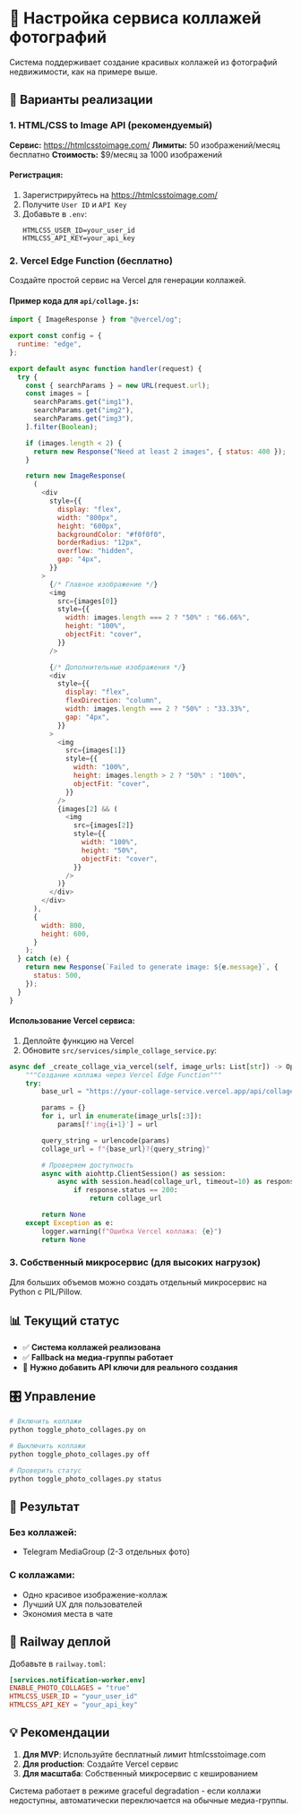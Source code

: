 # 🎨 Настройка сервиса коллажей фотографий

Система поддерживает создание красивых коллажей из фотографий недвижимости, как на примере выше.

## 🚀 Варианты реализации

### 1. **HTML/CSS to Image API** (рекомендуемый)

**Сервис:** https://htmlcsstoimage.com/
**Лимиты:** 50 изображений/месяц бесплатно
**Стоимость:** $9/месяц за 1000 изображений

#### Регистрация:

1. Зарегистрируйтесь на https://htmlcsstoimage.com/
2. Получите `User ID` и `API Key`
3. Добавьте в `.env`:
   ```
   HTMLCSS_USER_ID=your_user_id
   HTMLCSS_API_KEY=your_api_key
   ```

### 2. **Vercel Edge Function** (бесплатно)

Создайте простой сервис на Vercel для генерации коллажей.

#### Пример кода для `api/collage.js`:

```javascript
import { ImageResponse } from "@vercel/og";

export const config = {
  runtime: "edge",
};

export default async function handler(request) {
  try {
    const { searchParams } = new URL(request.url);
    const images = [
      searchParams.get("img1"),
      searchParams.get("img2"),
      searchParams.get("img3"),
    ].filter(Boolean);

    if (images.length < 2) {
      return new Response("Need at least 2 images", { status: 400 });
    }

    return new ImageResponse(
      (
        <div
          style={{
            display: "flex",
            width: "800px",
            height: "600px",
            backgroundColor: "#f0f0f0",
            borderRadius: "12px",
            overflow: "hidden",
            gap: "4px",
          }}
        >
          {/* Главное изображение */}
          <img
            src={images[0]}
            style={{
              width: images.length === 2 ? "50%" : "66.66%",
              height: "100%",
              objectFit: "cover",
            }}
          />

          {/* Дополнительные изображения */}
          <div
            style={{
              display: "flex",
              flexDirection: "column",
              width: images.length === 2 ? "50%" : "33.33%",
              gap: "4px",
            }}
          >
            <img
              src={images[1]}
              style={{
                width: "100%",
                height: images.length > 2 ? "50%" : "100%",
                objectFit: "cover",
              }}
            />
            {images[2] && (
              <img
                src={images[2]}
                style={{
                  width: "100%",
                  height: "50%",
                  objectFit: "cover",
                }}
              />
            )}
          </div>
        </div>
      ),
      {
        width: 800,
        height: 600,
      }
    );
  } catch (e) {
    return new Response(`Failed to generate image: ${e.message}`, {
      status: 500,
    });
  }
}
```

#### Использование Vercel сервиса:

1. Деплойте функцию на Vercel
2. Обновите `src/services/simple_collage_service.py`:

```python
async def _create_collage_via_vercel(self, image_urls: List[str]) -> Optional[str]:
    """Создание коллажа через Vercel Edge Function"""
    try:
        base_url = "https://your-collage-service.vercel.app/api/collage"

        params = {}
        for i, url in enumerate(image_urls[:3]):
            params[f'img{i+1}'] = url

        query_string = urlencode(params)
        collage_url = f"{base_url}?{query_string}"

        # Проверяем доступность
        async with aiohttp.ClientSession() as session:
            async with session.head(collage_url, timeout=10) as response:
                if response.status == 200:
                    return collage_url

        return None
    except Exception as e:
        logger.warning(f"Ошибка Vercel коллажа: {e}")
        return None
```

### 3. **Собственный микросервис** (для высоких нагрузок)

Для больших объемов можно создать отдельный микросервис на Python с PIL/Pillow.

## 📊 Текущий статус

- ✅ **Система коллажей реализована**
- ✅ **Fallback на медиа-группы работает**
- 🔧 **Нужно добавить API ключи для реального создания**

## 🎛️ Управление

```bash
# Включить коллажи
python toggle_photo_collages.py on

# Выключить коллажи
python toggle_photo_collages.py off

# Проверить статус
python toggle_photo_collages.py status
```

## 🎨 Результат

### Без коллажей:

- Telegram MediaGroup (2-3 отдельных фото)

### С коллажами:

- Одно красивое изображение-коллаж
- Лучший UX для пользователей
- Экономия места в чате

## 🚦 Railway деплой

Добавьте в `railway.toml`:

```toml
[services.notification-worker.env]
ENABLE_PHOTO_COLLAGES = "true"
HTMLCSS_USER_ID = "your_user_id"
HTMLCSS_API_KEY = "your_api_key"
```

## 💡 Рекомендации

1. **Для MVP**: Используйте бесплатный лимит htmlcsstoimage.com
2. **Для production**: Создайте Vercel сервис
3. **Для масштаба**: Собственный микросервис с кешированием

Система работает в режиме graceful degradation - если коллажи недоступны, автоматически переключается на обычные медиа-группы.

